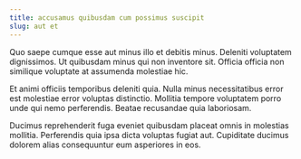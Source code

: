 ```yaml
---
title: accusamus quibusdam cum possimus suscipit
slug: aut et
---
```


Quo saepe cumque esse aut minus illo et debitis minus. Deleniti voluptatem dignissimos. Ut quibusdam minus qui non inventore sit. Officia officia non similique voluptate at assumenda molestiae hic.

Et animi officiis temporibus deleniti quia. Nulla minus necessitatibus error est molestiae error voluptas distinctio. Mollitia tempore voluptatem porro unde qui nemo perferendis. Beatae recusandae quia laboriosam.

Ducimus reprehenderit fuga eveniet quibusdam placeat omnis in molestias mollitia. Perferendis quia ipsa dicta voluptas fugiat aut. Cupiditate ducimus dolorem alias consequuntur eum asperiores in eos.
